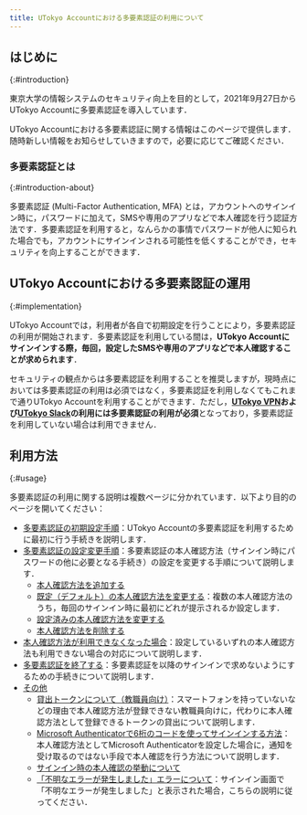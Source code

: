 ```yaml
---
title: UTokyo Accountにおける多要素認証の利用について
---
```


## はじめに
{:#introduction}

東京大学の情報システムのセキュリティ向上を目的として，2021年9月27日からUTokyo Accountに多要素認証を導入しています．

UTokyo Accountにおける多要素認証に関する情報はこのページで提供します．随時新しい情報をお知らせしていきますので，必要に応じてご確認ください．

### 多要素認証とは
{:#introduction-about}

多要素認証 (Multi-Factor Authentication, MFA) とは，アカウントへのサインイン時に，パスワードに加えて，SMSや専用のアプリなどで本人確認を行う認証方法です．多要素認証を利用すると，なんらかの事情でパスワードが他人に知られた場合でも，アカウントにサインインされる可能性を低くすることができ，セキュリティを向上することができます．

## UTokyo Accountにおける多要素認証の運用
{:#implementation}

UTokyo Accountでは，利用者が各自で初期設定を行うことにより，多要素認証の利用が開始されます．多要素認証を利用している間は，**UTokyo Accountにサインインする際，毎回，設定したSMSや専用のアプリなどで本人確認することが求められます**．

セキュリティの観点からは多要素認証を利用することを推奨しますが，現時点においては多要素認証の利用は必須ではなく，多要素認証を利用しなくてもこれまで通りUTokyo Accountを利用することができます．ただし，**[UTokyo VPN](/utokyo_vpn/)および[UTokyo Slack](/slack/)の利用には多要素認証の利用が必須**となっており，多要素認証を利用していない場合は利用できません．

## 利用方法
{:#usage}

多要素認証の利用に関する説明は複数ページに分かれています．以下より目的のページを開いてください：

- [多要素認証の初期設定手順](initial)：UTokyo Accountの多要素認証を利用するために最初に行う手続きを説明します．
- [多要素認証の設定変更手順](change)：多要素認証の本人確認方法（サインイン時にパスワードの他に必要となる手続き）の設定を変更する手順について説明します．
    - [本人確認方法を追加する](change#add)
    - [既定（デフォルト）の本人確認方法を変更する](change#default)：複数の本人確認方法のうち，毎回のサインイン時に最初にどれが提示されるか設定します．
    - [設定済みの本人確認方法を変更する](change#edit)
    - [本人確認方法を削除する](change#delete)
- [本人確認方法が利用できなくなった場合](failure_and_terminate)：設定しているいずれの本人確認方法も利用できない場合の対応について説明します．
- [多要素認証を終了する](failure_and_terminate)：多要素認証を以降のサインインで求めないようにするための手続きについて説明します．
- [その他](others)
    - [貸出トークンについて（教職員向け）](others#hardware-token)：スマートフォンを持っていないなどの理由で本人確認方法が登録できない教職員向けに，代わりに本人確認方法として登録できるトークンの貸出について説明します．
    - [Microsoft Authenticatorで6桁のコードを使ってサインインする方法](others#msauth-totp)：本人確認方法としてMicrosoft Authenticatorを設定した場合に，通知を受け取るのではない手段で本人確認を行う方法について説明します．
    - [サインイン時の本人確認の挙動について](others#irregular)
    - [「不明なエラーが発生しました」エラーについて](others#unknown-error)：サインイン画面で「不明なエラーが発生しました」と表示された場合，こちらの説明に従ってください．

<!--

## 故障や機種変更などで本人確認ができずサインインできなくなった場合
{:#troubleshooting}

故障や機種変更などで本人確認方法が使えなくなったため多要素認証によるサインインができなくなった，という場合の対処法を説明します．

なお，**対処を済ませサインインできるようになったら，設定を変更して複数の本人確認方法を使える状態にしておくことを強く推奨します**．上の「[多要素認証の設定変更手順](#change)」で説明しているとおり，[多要素認証の設定ページ](https://mysignins.microsoft.com/security-info?domain_hint=utac.u-tokyo.ac.jp)から設定を変更してください．

### 他の本人確認方法を使う
{:#troubleshooting-alternative}

登録済みの他の本人確認方法が使える状態であれば，それを使ってサインインすることができますので，まずはそれを試してください．

サインイン時（パスワード入力後）に表示される本人確認を行う画面で，「問題がありますか? 別の方法でサインインする」あるいは「別の確認オプションを使用する」というリンクを探して押してください．
<img src="signin_with_another_method.png">
デフォルト（自動的に選ばれるもの）以外のものも含め，設定済みの本人確認方法が一覧で表示されます．

- この中に使える状態の本人確認方法があれば，それを選んでその方法で本人確認を行うことで，UTokyo Accountにサインインすることができます．
- 表示された本人確認方法がすべて使えない状態であれば，本人確認方法の再登録手続きを行う必要があります．次の「本人確認方法を再登録する」の説明に進んでください．

### 本人確認方法を再登録する
{:#troubleshooting-reregister}

登録済みの本人確認方法がすべて使えない状態となってしまった場合は，本人確認方法の再登録手続きを行う必要があります．「**[UTokyo Account多要素認証の本人確認方法再登録および利用終了について](reregister_and_terminate)**」のページを参照してください．

## その他
{:#others}

### 多要素認証の申請を取り消したい・多要素認証の利用を終了したい
{:#others-terminate}

セキュリティの観点から多要素認証を利用することを推奨しておりますが，やむを得ない事情がある場合には，多要素認証の利用を終了し，パスワードだけでサインインできる状態に戻すことができます．「**[UTokyo Account多要素認証の本人確認方法再登録および利用終了について](reregister_and_terminate)**」のページを参照してください．

なお，多要素認証の本人確認方法が利用できずサインインできなくなったという場合は，上の「[多要素認証の本人確認ができずサインインできなくなった場合](#troubleshooting)」で説明しているとおり，「本人確認方法の再登録」を行うことによりサインインできるようになりますので，多要素認証の「利用終了」をする必要はありません．

-->
